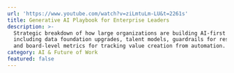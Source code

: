 ```yaml
---
url: 'https://www.youtube.com/watch?v=ziLmtuLm-LU&t=2261s'
title: Generative AI Playbook for Enterprise Leaders
description: >-
  Strategic breakdown of how large organizations are building AI-first operations,
  including data foundation upgrades, talent models, guardrails for responsible deployment,
  and board-level metrics for tracking value creation from automation.
category: AI & Future of Work
featured: false
---
```


